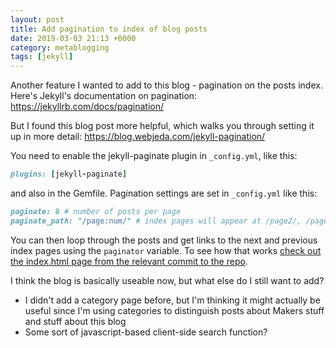 ```yaml
---
layout: post
title: Add pagination to index of blog posts
date: 2019-03-03 21:13 +0000
category: metablogging
tags: [jekyll]
---
```


Another feature I wanted to add to this blog - pagination on the posts index.
Here's Jekyll's documentation on pagination:
<https://jekyllrb.com/docs/pagination/>

But I found this blog post more helpful, which walks you through setting it up
in more detail:
<https://blog.webjeda.com/jekyll-pagination/>

You need to enable the jekyll-paginate plugin in `_config.yml`, like this:

```ruby
plugins: [jekyll-paginate]
```

and also in the Gemfile. Pagination settings are set in `_config.yml` like this:

```ruby
paginate: 8 # number of posts per page
paginate_path: "/page:num/" # index pages will appear at /page2/, /page3/ etc
```

You can then loop through the posts and get links to the next and previous index
pages using the `paginator` variable. To see how that works [check out the 
index.html page from the relevant commit to the repo][index-page-with-pagination].

I think the blog is basically useable now, but what else do I still want to add?
- I didn't add a category page before, but I'm thinking it might actually be
useful since I'm using categories to distinguish posts about Makers stuff and
stuff about this blog
- Some sort of javascript-based client-side search function?

[index-page-with-pagination]:https://github.com/Hives/hives.github.io/blob/aa331c692fe0ad74b9aa8db9955ccb35a5bc881b/index.html

